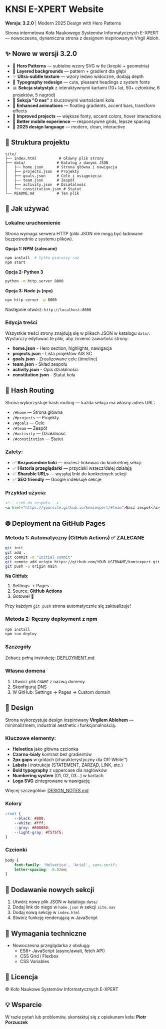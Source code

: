 # KNSI E-XPERT Website

**Wersja: 3.2.0** | Modern 2025 Design with Hero Patterns

Strona internetowa Koła Naukowego Systemów Informatycznych E-XPERT — nowoczesna, dynamiczna strona z designem inspirowanym Virgil Abloh.

## ✨ Nowe w wersji 3.2.0

- 🎨 **Hero Patterns** — subtelne wzory SVG w tle (kropki + geometria)
- 🌈 **Layered backgrounds** — pattern + gradient dla głębi
- ✨ **Ultra-subtle texture** — wzory ledwo widoczne, dodają depth
- 🎯 **Typography redesign** — cute, pleasant headings z system fonts
- 📊 **Sekcja statystyk** z interaktywnymi kartami (10+ lat, 50+ członków, 6 projektów, 5 nagród)
- 🎯 **Sekcja "O nas"** z kluczowymi wartościami koła
- 🎨 **Enhanced animations** — floating gradients, accent bars, transform effects
- 📐 **Improved projects** — większe fonty, accent colors, hover interactions
- 📱 **Better mobile experience** — responsywne grids, lepsze spacing
- 🎨 **2025 design language** — modern, clean, interactive

## 📁 Struktura projektu

```
site/
├── index.html          # Główny plik strony
├── data/              # Katalog z danymi JSON
│   ├── home.json      # Strona główna i nawigacja
│   ├── projects.json  # Projekty
│   ├── goals.json     # Cele i osiągnięcia
│   ├── team.json      # Zespół
│   ├── activity.json  # Działalność
│   └── constitution.json # Statut
└── README.md          # Ten plik
```

## 🚀 Jak używać

### Lokalne uruchomienie

Strona wymaga serwera HTTP (pliki JSON nie mogą być ładowane bezpośrednio z systemu plików).

**Opcja 1: NPM (zalecane)**
```bash
npm install  # tylko pierwszy raz
npm start
```

**Opcja 2: Python 3**
```bash
python -m http.server 8000
```

**Opcja 3: Node.js (npx)**
```bash
npx http-server -p 8000
```

Następnie otwórz: `http://localhost:8000`

### Edycja treści

Wszystkie treści strony znajdują się w plikach JSON w katalogu `data/`. Wystarczy edytować te pliki, aby zmienić zawartość strony:

- **home.json** - Hero section, highlights, nawigacja
- **projects.json** - Lista projektów AIS SC
- **goals.json** - Zrealizowane cele (timeline)
- **team.json** - Skład zespołu
- **activity.json** - Opis działalności
- **constitution.json** - Statut koła

## 🔗 Hash Routing

Strona wykorzystuje hash routing — każda sekcja ma własny adres URL:

- `/#home` — Strona główna
- `/#projects` — Projekty
- `/#goals` — Cele
- `/#team` — Zespół
- `/#activity` — Działalność
- `/#constitution` — Statut

### Zalety:
- ✅ **Bezpośrednie linki** — możesz linkować do konkretnej sekcji
- ✅ **Historia przeglądarki** — przyciski wstecz/dalej działają
- ✅ **Sharable URLs** — wysyłaj linki do konkretnych sekcji
- ✅ **SEO friendly** — Google indeksuje sekcje

### Przykład użycia:
```html
<!-- Link do zespołu -->
<a href="https://yoursite.github.io/knmiexpert/#team">Nasz zespół</a>
```

## 🌐 Deployment na GitHub Pages

### Metoda 1: Automatyczny (GitHub Actions) ✅ ZALECANE

```bash
git init
git add .
git commit -m "Initial commit"
git remote add origin https://github.com/YOUR_USERNAME/knmiexpert.git
git push -u origin main
```

**Na GitHub:**
1. Settings → Pages
2. Source: **GitHub Actions**
3. Gotowe! 🎉

Przy każdym `git push` strona automatycznie się zaktualizuje!

### Metoda 2: Ręczny deployment z npm

```bash
npm install
npm run deploy
```

### Szczegóły

Zobacz pełną instrukcję: [DEPLOYMENT.md](DEPLOYMENT.md)

### Własna domena

1. Utwórz plik `CNAME` z nazwą domeny
2. Skonfiguruj DNS
3. W GitHub: Settings → Pages → Custom domain

## 🎨 Design

Strona wykorzystuje design inspirowany **Virgilem Ablohem** — minimalizmem, industrial aesthetic i funkcjonalnością.

### Kluczowe elementy:
- **Helvetica** jako główna czcionka
- **Czarno-biały** kontrast bez gradientów
- **2px gaps** w gridach (charakterystyczny dla Off-White™)
- **Labels** i instrukcje (STATEMENT, ZARZĄD, LINK, etc.)
- **Bold typography** z uppercase dla nagłówków
- **Numbering system** (01, 02, 03...) w kartach
- **Logo SVG** zintegrowane w nawigację

Więcej szczegółów: [DESIGN_NOTES.md](DESIGN_NOTES.md)

### Kolory

```css
:root {
    --black: #000;
    --white: #fff;
    --gray: #808080;
    --light-gray: #f5f5f5;
}
```

### Czcionki

```css
body {
    font-family: 'Helvetica', 'Arial', sans-serif;
    letter-spacing: -0.02em;
}
```

## 📝 Dodawanie nowych sekcji

1. Utwórz nowy plik JSON w katalogu `data/`
2. Dodaj link do niego w `home.json` w sekcji `site.nav`
3. Dodaj nową sekcję w `index.html`
4. Stwórz funkcję renderującą w JavaScript

## 🔧 Wymagania techniczne

- Nowoczesna przeglądarka z obsługą:
  - ES6+ JavaScript (async/await, fetch API)
  - CSS Grid i Flexbox
  - CSS Variables

## 📄 Licencja

© Koło Naukowe Systemów Informatycznych E-XPERT

## 💡 Wsparcie

W razie pytań lub problemów, skontaktuj się z opiekunem koła: **Piotr Porzuczek**
